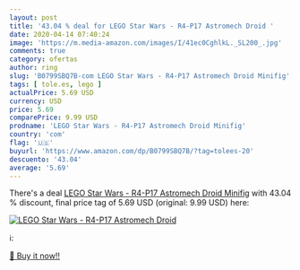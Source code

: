 ```yaml
---
layout: post
title: '43.04 % deal for LEGO Star Wars - R4-P17 Astromech Droid '
date: 2020-04-14 07:40:24
image: 'https://m.media-amazon.com/images/I/41ec0CghlkL._SL200_.jpg'
comments: true
category: ofertas
author: ring
slug: 'B0799SBQ7B-com LEGO Star Wars - R4-P17 Astromech Droid Minifig'
tags: [ tole.es, lego ]
actualPrice: 5.69 USD
currency: USD
price: 5.69
comparePrice: 9.99 USD
prodname: 'LEGO Star Wars - R4-P17 Astromech Droid Minifig'
country: 'com'
flag: '🇺🇸'
buyurl: 'https://www.amazon.com/dp/B0799SBQ7B/?tag=tolees-20'
descuento: '43.04'
average: '5.69'
---
```


There's a deal [LEGO Star Wars - R4-P17 Astromech Droid Minifig](https://www.amazon.com/dp/B0799SBQ7B/?tag=tolees-20)  with  43.04 % discount, final price tag of  5.69 USD (original: 9.99 USD) here:

[![LEGO Star Wars - R4-P17 Astromech Droid ](https://m.media-amazon.com/images/I/41ec0CghlkL._SL200_.jpg)](https://www.amazon.com/dp/B0799SBQ7B/?tag=tolees-20)

ℹ️:


[🛒 Buy it now!!](https://www.amazon.com/dp/B0799SBQ7B/?tag=tolees-20)
